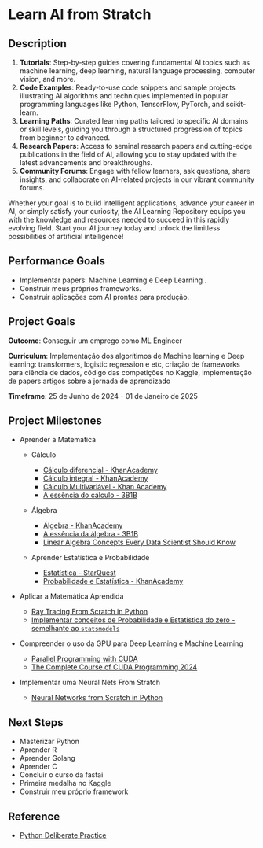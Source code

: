 # Learn AI from Stratch

## Description

1. **Tutorials**: Step-by-step guides covering fundamental AI topics such as machine learning, deep learning, natural language processing, computer vision, and more.
2. **Code Examples**: Ready-to-use code snippets and sample projects illustrating AI algorithms and techniques implemented in popular programming languages like Python, TensorFlow, PyTorch, and scikit-learn.
3. **Learning Paths**: Curated learning paths tailored to specific AI domains or skill levels, guiding you through a structured progression of topics from beginner to advanced.
4. **Research Papers**: Access to seminal research papers and cutting-edge publications in the field of AI, allowing you to stay updated with the latest advancements and breakthroughs.
5. **Community Forums**: Engage with fellow learners, ask questions, share insights, and collaborate on AI-related projects in our vibrant community forums.

Whether your goal is to build intelligent applications, advance your career in AI, or simply satisfy your curiosity, the AI Learning Repository equips you with the knowledge and resources needed to succeed in this rapidly evolving field. Start your AI journey today and unlock the limitless possibilities of artificial intelligence!

## Performance Goals
* Implementar papers: Machine Learning e Deep Learning .
* Construir meus próprios frameworks.
* Construir aplicações com AI prontas para produção.

## Project Goals
**Outcome**: Conseguir um emprego como ML Engineer

**Curriculum**: Implementação dos algorítimos de Machine learning e Deep learning: transformers, logistic regression e etc, criação de frameworks para ciência de dados, código das competições no Kaggle, implementação de papers artigos sobre a jornada de aprendizado

**Timeframe**:  25 de Junho de 2024 - 01 de Janeiro de 2025

## Project Milestones
* Aprender a Matemática
  - Cálculo
    - [Cálculo diferencial - KhanAcademy](https://pt.khanacademy.org/profile/me/courses)
    - [Cálculo integral - KhanAcademy](https://pt.khanacademy.org/math/integral-calculus)
    - [Cálculo Multivariável - Khan Academy](https://pt.khanacademy.org/math/multivariable-calculus)
    - [A essência do cálculo - 3B1B](https://www.youtube.com/watch?v=WUvTyaaNkzM&list=PLZHQObOWTQDMsr9K-rj53DwVRMYO3t5Yr)
  - Álgebra
      - [Álgebra - KhanAcademy](https://pt.khanacademy.org/math/linear-algebra)
      - [A essência da álgebra - 3B1B](https://www.youtube.com/watch?v=fNk_zzaMoSs&list=PLZHQObOWTQDPD3MizzM2xVFitgF8hE_ab)
      - [Linear Algebra Concepts Every Data Scientist Should Know](https://medium.com/bitgrit-data-science-publication/linear-algebra-concepts-every-data-scientist-should-know-18b00bd453dd)
  - Aprender Estatística e Probabilidade

      - [Estatística - StarQuest](https://www.youtube.com/watch?v=qBigTkBLU6g&list=PLblh5JKOoLUK0FLuzwntyYI10UQFUhsY9)
      -  [Probabilidade e Estatística - KhanAcademy](https://pt.khanacademy.org/math/statistics-probability)

- Aplicar a Matemática Aprendida
    - [Ray Tracing From Scratch in Python](https://omaraflak.medium.com/ray-tracing-from-scratch-in-python-41670e6a96f9)
    - [Implementar conceitos de Probabilidade e Estatística do zero - semelhante ao `statsmodels`](https://www.statsmodels.org/stable/index.html)

- Compreender o uso da GPU para Deep Learning e Machine Learning
    - [Parallel Programming with CUDA](https://www.reddit.com/r/MachineLearning/comments/w52iev/d_what_are_some_good_resources_to_learn_cuda/?rdt=56191)
    - [The Complete Course of CUDA Programming 2024](https://www.udemy.com/course/cuda-course/?couponCode=ST18MT62524)

- Implementar uma Neural Nets From Stratch
    - [Neural Networks from Scratch in Python](https://www.youtube.com/playlist?list=PLQVvvaa0QuDcjD5BAw2DxE6OF2tius3V3)

## Next Steps 
- Masterizar Python
- Aprender R
- Aprender Golang
- Aprender C
- Concluir o curso da fastai
- Primeira medalha no Kaggle
- Construir meu próprio framework

## Reference
- [Python Deliberate Practice](https://github.com/robert8138/python-deliberate-practice)

